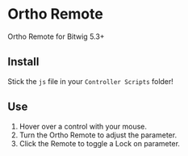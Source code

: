 # Ortho Remote
Ortho Remote for Bitwig 5.3+

## Install
Stick the `js` file in your `Controller Scripts` folder!

## Use
1) Hover over a control with your mouse.
2) Turn the Ortho Remote to adjust the parameter.
3) Click the Remote to toggle a Lock on parameter.
